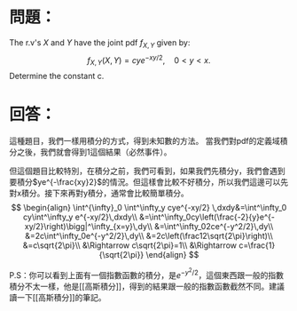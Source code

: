 # 問題：
The r.v's $X$ and $Y$ have the joint pdf $f_{X,Y}$ given by:
$$
f_{X,Y}(X,Y)=cye^{-xy/2},\quad0<y<x.
$$
Determine the constant c.
# 回答：
 這種題目，我們一樣用積分的方式，得到未知數的方法。
 當我們對pdf的定義域積分之後，我們就會得到1這個結果（必然事件）。

但這個題目比較特別，在積分之前，我們可看到，如果我們先積分y，我們會遇到要積分$ye^{-\frac{xy}2}$的情況。但這樣會比較不好積分，所以我們這邊可以先對x積分。接下來再對y積分，通常會比較簡單積分。
$$
\begin{align}
\int^{\infty}_0 \int^\infty_y cye^{-xy/2} \,dxdy&=\int^\infty_0 cy\int^\infty_y e^{-xy/2}\,dxdy\\
&=\int^\infty_0cy\left(\frac{-2}{y}e^{-xy/2}\right)\bigg|^\infty_{x=y}\,dy\\
&=\int^\infty_02ce^{-y^2/2}\,dy\\
&=2c\int^\infty_0e^{-y^2/2}\,dy\\
&=2c\left(\frac12\sqrt{2\pi}\right)\\
&=c\sqrt{2\pi}\\
&\Rightarrow c\sqrt{2\pi}=1\\
&\Rightarrow c=\frac{1}{\sqrt{2\pi}}
\end{align}
$$

P.S：你可以看到上面有一個指數函數的積分，是$e^{-y^2/2}$，這個東西跟一般的指數積分不太一樣，他是[[高斯積分]]，得到的結果跟一般的指數函數截然不同。建議讀一下[[高斯積分]]的筆記。